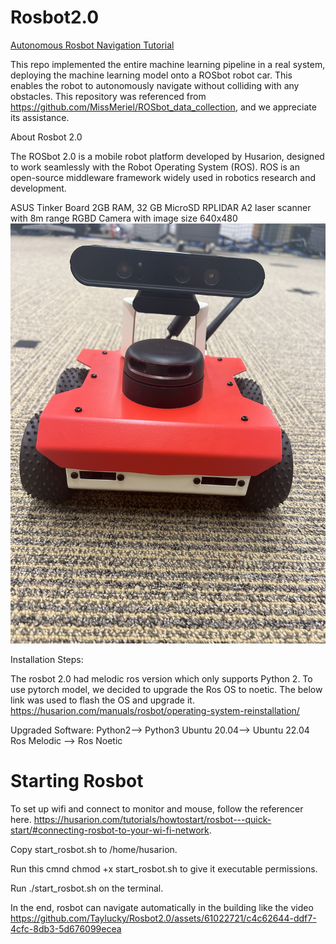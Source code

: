 # Rosbot2.0

[Autonomous Rosbot Navigation Tutorial ](https://github.com/MissMeriel/ROSbot_data_collection/tree/master)

This repo implemented the entire machine learning pipeline in a real system, deploying the machine learning model onto a ROSbot robot car. This enables the robot to autonomously navigate without colliding with any obstacles.
This repository was referenced from https://github.com/MissMeriel/ROSbot_data_collection, and we appreciate its assistance.

About Rosbot 2.0


The ROSbot 2.0 is a mobile robot platform developed by Husarion, designed to work seamlessly with the Robot Operating System (ROS). ROS is an open-source middleware framework widely used in robotics research and development. 

ASUS Tinker Board 2GB RAM, 32 GB MicroSD 
RPLIDAR A2 laser scanner with 8m range 
RGBD Camera with image size 640x480 
![image](https://github.com/Taylucky/Rosbot2.0/blob/master/figures/IMG_2994.jpg)

Installation Steps: 

The rosbot 2.0 had melodic ros version which only supports Python 2. 
To use pytorch model, we decided to upgrade the Ros OS to noetic. The below link was used to flash the OS and upgrade it. 
https://husarion.com/manuals/rosbot/operating-system-reinstallation/ 

Upgraded Software:
Python2--> Python3
Ubuntu 20.04--> Ubuntu 22.04
Ros Melodic --> Ros Noetic


# Starting Rosbot

To set up wifi and connect to monitor and mouse, follow the referencer here. https://husarion.com/tutorials/howtostart/rosbot---quick-start/#connecting-rosbot-to-your-wi-fi-network.

Copy start_rosbot.sh to /home/husarion.

Run this cmnd chmod +x start_rosbot.sh to give it executable permissions.

Run ./start_rosbot.sh on the terminal.

In the end, rosbot can navigate automatically in the building like the video<br>
https://github.com/Taylucky/Rosbot2.0/assets/61022721/c4c62644-ddf7-4cfc-8db3-5d676099ecea
 
